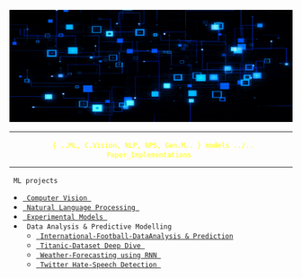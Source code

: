 <p align="center">
  <img src="extra/back_gif.gif" height="200" width ="100%"/>
</p>
<hr>
<p align="center" style="color: yellow;"><code> { ..ML, C.Vision, NLP, NPS, Gen.M.. } models ../.. Paper_Implementations </code></p>
<hr>
<p align = "Left"><code> ML projects </code>
  <ul type = "o">
    <li><a href = "CV"><code> Computer Vision </code></a></li>
    <li><a href = "Sequential Models"><code> Natural Language Processing </code></a></li>
    <li><a href = "Experimentals"><code> Experimental Models </code></a></li>
    <li><code> Data Analysis & Predictive Modelling </code></a>
      <ul type = "s">
        <li><a href = "https://www.kaggle.com/alikmondal/internationalfootball-game-result-predictor"><code> International-Football-DataAnalysis & Prediction</code></a></li>
        <li><a href = "https://www.kaggle.com/alikmondal/titanic-dataset-beginner-deep-dive"><code> Titanic-Dataset Deep Dive </code></a></li>
        <li><a href = "https://www.kaggle.com/alikmondal/weather-forecasting-using-rnn"><code> Weather-Forecasting using RNN </code></a></li>
        <li><a href = "https://www.kaggle.com/alikmondal/twitter-hate-speech-detection"><code> Twitter Hate-Speech Detection </code></a></li>
    </li>
  </ul>
</p>
